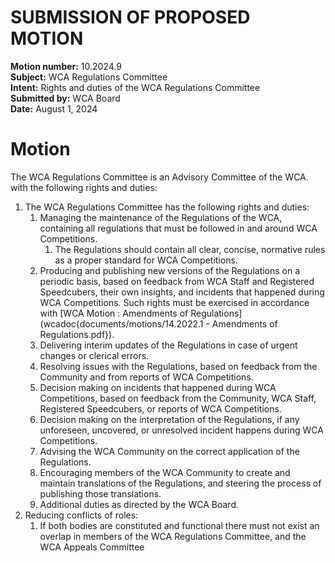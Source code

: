 # SUBMISSION OF PROPOSED MOTION

**Motion number:** 10.2024.9  
**Subject:** WCA Regulations Committee  
**Intent:** Rights and duties of the WCA Regulations Committee  
**Submitted by:** WCA Board  
**Date:** August 1, 2024  

# Motion

The WCA Regulations Committee is an Advisory Committee of the WCA. with the following rights and duties:

1. The WCA Regulations Committee has the following rights and duties:
   1. Managing the maintenance of the Regulations of the WCA, containing all regulations that must be followed in and around WCA Competitions.
      1. The Regulations should contain all clear, concise, normative rules as a proper standard for WCA Competitions.
   2. Producing and publishing new versions of the Regulations on a periodic basis, based on feedback from WCA Staff and Registered Speedcubers, their own insights, and incidents that happened during WCA Competitions. Such rights must be exercised in accordance with [WCA Motion : Amendments of Regulations](wcadoc{documents/motions/14.2022.1 - Amendments of Regulations.pdf}).
   3. Delivering interim updates of the Regulations in case of urgent changes or clerical errors.
   4. Resolving issues with the Regulations, based on feedback from the Community and from reports of WCA Competitions.
   5. Decision making on incidents that happened during WCA Competitions, based on feedback from the Community, WCA Staff, Registered Speedcubers, or reports of WCA Competitions.
   6. Decision making on the interpretation of the Regulations, if any unforeseen, uncovered, or unresolved incident happens during WCA Competitions.
   7. Advising the WCA Community on the correct application of the Regulations.
   8. Encouraging members of the WCA Community to create and maintain translations of the Regulations, and steering the process of publishing those translations.
   9. Additional duties as directed by the WCA Board.
2. Reducing conflicts of roles:
   1. If both bodies are constituted and functional there must not exist an overlap in members of the WCA Regulations Committee, and the WCA Appeals Committee

